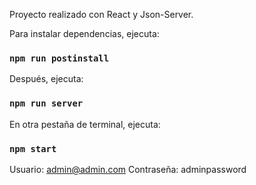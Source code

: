 Proyecto realizado con React y Json-Server.

Para instalar dependencias, ejecuta:
### `npm run postinstall`
Después, ejecuta:
### `npm run server`
En otra pestaña de terminal, ejecuta:
### `npm start`

Usuario: admin@admin.com
Contraseña: adminpassword
